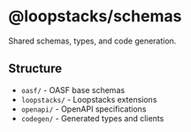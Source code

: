 # @loopstacks/schemas

Shared schemas, types, and code generation.

## Structure

- `oasf/` - OASF base schemas
- `loopstacks/` - Loopstacks extensions
- `openapi/` - OpenAPI specifications
- `codegen/` - Generated types and clients